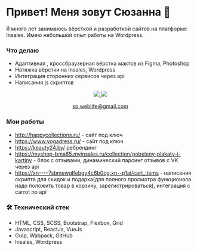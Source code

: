 
# Привет! Меня зовут Сюзанна 👋
Я много лет занимаюсь вёрсткой и разработкой сайтов на платформе Insales. Имею небольшой опыт работы на Wordpress. 

### Что делаю 
*   Адаптивная , кроссбраузерная вёрстка мактов из Figma, Photoshop
*   Натяжка вёрстки на Insales, Wordpress
*   Интеграция сторонних сервисов через api
*   Написания js скриптов 


<p align='center'>
   <a href="https://www.linkedin.com/in/syuzanna-papoyan-110b80239">
       <img src="https://img.shields.io/badge/linkedin-%230077B5.svg?&style=for-the-badge&logo=linkedin&logoColor=white"/>
   </a>
   <a href="https://t.me/p_syuzanna">
       <img src="https://img.shields.io/badge/Telegram-2CA5E0?style=for-the-badge&logo=telegram&logoColor=white"/>
   </a>
<p align='center'>
    <a href='mailto:sp.weblife@gmail.com'>sp.weblife@gmail.com</a>
</p>


### Мои работы
  
*   http://happycollections.ru/ - сайт под  ключ 
*   https://www.yogadress.ru/ - сайт под  ключ 
*   https://keauty24.by/ ребрендинг
*   https://myshop-bma85.myinsales.ru/collection/gobeleny-plakaty-i-kartiny - блок с отзывами, динамический парсинг отзывов с VK через api 
*   https://xn----7sbmewglfebgy4c6b0cg.xn--p1ai/cart_items  - написания скрипта для скидок и подарка(для полного просмотра функционала надо положить товар в корзину, зарегистрироваться), интеграция с carrot по api  

### 🛠 Технический стек 
*   HTML, CSS, SCSS, Bootstrap, Flexbox, Grid
*   Javascript, ReactJs, VueJs
*   Gulp, Wabpack, GitHub
*   Insales, Wordpress





